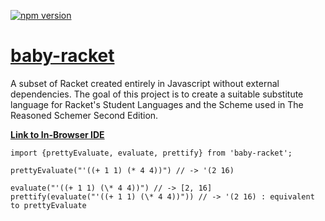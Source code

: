 [![npm version](https://badge.fury.io/js/baby-racket.svg)](https://badge.fury.io/js/baby-racket)

# [baby-racket](https://github.com/rymaju/baby-racket)

A subset of Racket created entirely in Javascript without external dependencies. The goal of this project is to create a suitable substitute language for Racket's Student Languages and the Scheme used in The Reasoned Schemer Second Edition.

[**Link to In-Browser IDE**](https://baby-racket.netlify.app)

```
import {prettyEvaluate, evaluate, prettify} from 'baby-racket';

prettyEvaluate("'((+ 1 1) (* 4 4))") // -> '(2 16)

evaluate("'((+ 1 1) (\* 4 4))") // -> [2, 16]
prettify(evaluate("'((+ 1 1) (\* 4 4))")) // -> '(2 16) : equivalent to prettyEvaluate
```
